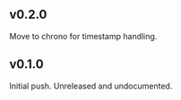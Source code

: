 ## v0.2.0

Move to chrono for timestamp handling.



## v0.1.0

Initial push. Unreleased and undocumented.
